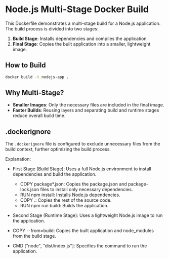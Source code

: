 # Node.js Multi-Stage Docker Build

This Dockerfile demonstrates a multi-stage build for a Node.js application. The build process is divided into two stages:

1. **Build Stage**: Installs dependencies and compiles the application.
2. **Final Stage**: Copies the built application into a smaller, lightweight image.

## How to Build

```bash
docker build -t nodejs-app .
```

## Why Multi-Stage?

- **Smaller Images**: Only the necessary files are included in the final image.
- **Faster Builds**: Reusing layers and separating build and runtime stages reduce overall build time.

## .dockerignore

The `.dockerignore` file is configured to exclude unnecessary files from the build context, further optimizing the build process.


Explanation:

- First Stage (Build Stage): 
Uses a full Node.js environment to install dependencies and build the application.

    - COPY package*.json: Copies the package.json and package-lock.json files to install only necessary dependencies.
    - RUN npm install: Installs Node.js dependencies.
    - COPY .: Copies the rest of the source code.
    - RUN npm run build: Builds the application.

- Second Stage (Runtime Stage): 
Uses a lightweight Node.js image to run the application.
- COPY --from=build: Copies the built application and node_modules from the build stage.
- CMD ["node", "dist/index.js"]: Specifies the command to run the application.
